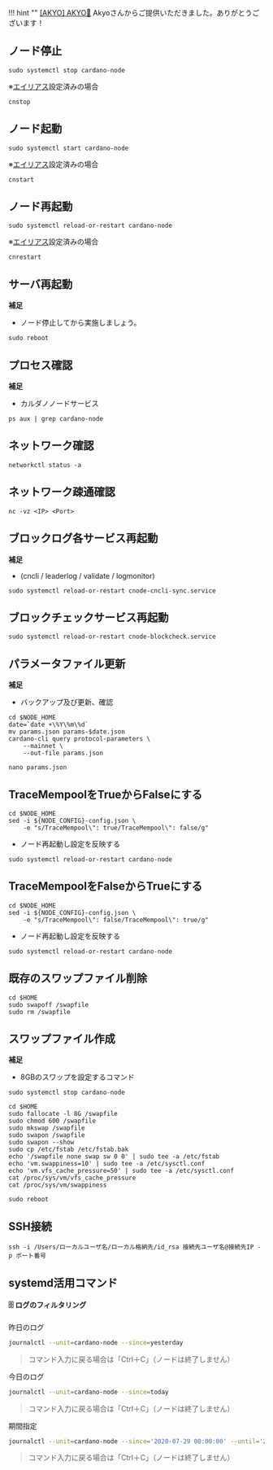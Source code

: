

!!! hint ""
    [[AKYO] AKYO🥁](https://jp.cexplorer.io/pool/pool1jsxk3ymqv2gdc6mhqk52544g2aun4zhq5wgx6n32l5s3jlne70n) Akyoさんからご提供いただきました。ありがとうございます！

## **ノード停止**
```
sudo systemctl stop cardano-node
```

※[エイリアス](../setup/2-node-setup.md#_1)設定済みの場合
```
cnstop
```

## **ノード起動**
```
sudo systemctl start cardano-node
```

※[エイリアス](../setup/2-node-setup.md#_1)設定済みの場合
```
cnstart
```

## **ノード再起動**
```
sudo systemctl reload-or-restart cardano-node
```

※[エイリアス](../setup/2-node-setup.md#_1)設定済みの場合
```
cnrestart
```

## **サーバ再起動**
**補足**
- ノード停止してから実施しましょう。
```
sudo reboot
```

## **プロセス確認**
**補足**
- カルダノノードサービス
```
ps aux | grep cardano-node
```

## **ネットワーク確認**
```
networkctl status -a
```

## **ネットワーク疎通確認**
```
nc -vz <IP> <Port>
```

## **ブロックログ各サービス再起動**
**補足**
- (cncli / leaderlog / validate / logmonitor)
```
sudo systemctl reload-or-restart cnode-cncli-sync.service
```

## **ブロックチェックサービス再起動**
```
sudo systemctl reload-or-restart cnode-blockcheck.service
```

## **パラメータファイル更新**
**補足**
- バックアップ及び更新、確認
```
cd $NODE_HOME
date=`date +\%Y\%m\%d`
mv params.json params-$date.json
cardano-cli query protocol-parameters \
    --mainnet \
    --out-file params.json
```
```
nano params.json
```

## **TraceMempoolをTrueからFalseにする**
```
cd $NODE_HOME
sed -i ${NODE_CONFIG}-config.json \
    -e "s/TraceMempool\": true/TraceMempool\": false/g"
```
- ノード再起動し設定を反映する
```
sudo systemctl reload-or-restart cardano-node
```

## **TraceMempoolをFalseからTrueにする**

```
cd $NODE_HOME
sed -i ${NODE_CONFIG}-config.json \
    -e "s/TraceMempool\": false/TraceMempool\": true/g"
```
- ノード再起動し設定を反映する
```
sudo systemctl reload-or-restart cardano-node
```

## **既存のスワップファイル削除**
```
cd $HOME
sudo swapoff /swapfile
sudo rm /swapfile
```

## **スワップファイル作成**
**補足**
- 8GBのスワップを設定するコマンド
```
sudo systemctl stop cardano-node
```
```
cd $HOME
sudo fallocate -l 8G /swapfile
sudo chmod 600 /swapfile
sudo mkswap /swapfile
sudo swapon /swapfile
sudo swapon --show
sudo cp /etc/fstab /etc/fstab.bak
echo '/swapfile none swap sw 0 0' | sudo tee -a /etc/fstab
echo 'vm.swappiness=10' | sudo tee -a /etc/sysctl.conf
echo 'vm.vfs_cache_pressure=50' | sudo tee -a /etc/sysctl.conf
cat /proc/sys/vm/vfs_cache_pressure
cat /proc/sys/vm/swappiness
```
```
sudo reboot
```

## **SSH接続**
```
ssh -i /Users/ローカルユーザ名/ローカル格納先/id_rsa 接続先ユーザ名@接続先IP -p ポート番号
```

## **systemd活用コマンド**

#### 🗄 ログのフィルタリング

昨日のログ
```bash
journalctl --unit=cardano-node --since=yesterday
```
> コマンド入力に戻る場合は「Ctrl＋C」（ノードは終了しません）

今日のログ
```bash
journalctl --unit=cardano-node --since=today
```
> コマンド入力に戻る場合は「Ctrl＋C」（ノードは終了しません）

期間指定
```bash
journalctl --unit=cardano-node --since='2020-07-29 00:00:00' --until='2020-07-29 12:00:00'
```
> コマンド入力に戻る場合は「Ctrl＋C」（ノードは終了しません）